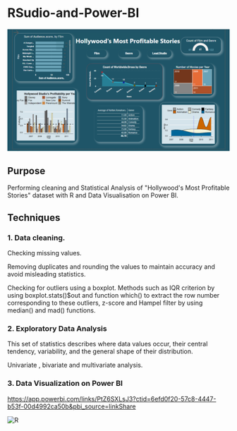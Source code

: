 # RSudio-and-Power-BI

![Power BI](Movies.PNG)

## Purpose

Performing cleaning and Statistical Analysis of "Hollywood's Most Profitable Stories" dataset with R and Data Visualisation on Power BI.

## Techniques

### 1. Data cleaning.

Checking missing values.  

Removing duplicates and rounding the values to maintain accuracy and avoid misleading statistics.

Checking for outliers using a boxplot.
Methods such as IQR criterion by using boxplot.stats()$out and function which() to extract the row number corresponding to these outliers, z-score and Hampel filter by using median() and mad() functions.

### 2. Exploratory Data Analysis 

This set of statistics describes where data values occur, their central tendency, variability, and the
general shape of their distribution. 

Univariate , bivariate  and multivariate analysis.

### 3. Data Visualization on Power BI



https://app.powerbi.com/links/PtZ6SXLsJ3?ctid=6efd0f20-57c8-4447-b53f-00d4992ca50b&pbi_source=linkShare


![R](https://user-images.githubusercontent.com/64066170/229024748-54253e95-23d9-4a7a-b740-f1124c9209fb.jpg)









